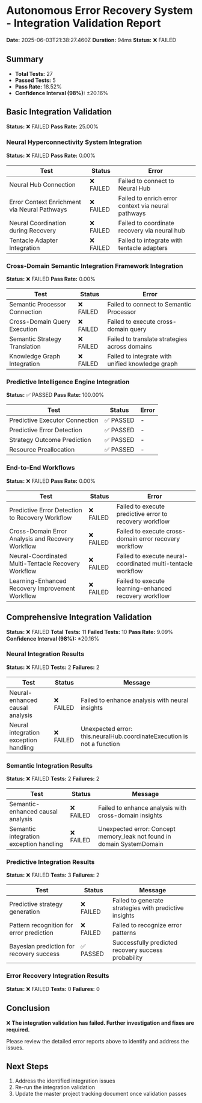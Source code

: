 # Autonomous Error Recovery System - Integration Validation Report

**Date:** 2025-06-03T21:38:27.460Z
**Duration:** 94ms
**Status:** ❌ FAILED

## Summary

- **Total Tests:** 27
- **Passed Tests:** 5
- **Pass Rate:** 18.52%
- **Confidence Interval (98%):** ±20.16%

## Basic Integration Validation

**Status:** ❌ FAILED
**Pass Rate:** 25.00%

### Neural Hyperconnectivity System Integration

**Status:** ❌ FAILED
**Pass Rate:** 0.00%

| Test | Status | Error |
| ---- | ------ | ----- |
| Neural Hub Connection | ❌ FAILED | Failed to connect to Neural Hub |
| Error Context Enrichment via Neural Pathways | ❌ FAILED | Failed to enrich error context via neural pathways |
| Neural Coordination during Recovery | ❌ FAILED | Failed to coordinate recovery via neural hub |
| Tentacle Adapter Integration | ❌ FAILED | Failed to integrate with tentacle adapters |

### Cross-Domain Semantic Integration Framework Integration

**Status:** ❌ FAILED
**Pass Rate:** 0.00%

| Test | Status | Error |
| ---- | ------ | ----- |
| Semantic Processor Connection | ❌ FAILED | Failed to connect to Semantic Processor |
| Cross-Domain Query Execution | ❌ FAILED | Failed to execute cross-domain query |
| Semantic Strategy Translation | ❌ FAILED | Failed to translate strategies across domains |
| Knowledge Graph Integration | ❌ FAILED | Failed to integrate with unified knowledge graph |

### Predictive Intelligence Engine Integration

**Status:** ✅ PASSED
**Pass Rate:** 100.00%

| Test | Status | Error |
| ---- | ------ | ----- |
| Predictive Executor Connection | ✅ PASSED | - |
| Predictive Error Detection | ✅ PASSED | - |
| Strategy Outcome Prediction | ✅ PASSED | - |
| Resource Preallocation | ✅ PASSED | - |

### End-to-End Workflows

**Status:** ❌ FAILED
**Pass Rate:** 0.00%

| Test | Status | Error |
| ---- | ------ | ----- |
| Predictive Error Detection to Recovery Workflow | ❌ FAILED | Failed to execute predictive error to recovery workflow |
| Cross-Domain Error Analysis and Recovery Workflow | ❌ FAILED | Failed to execute cross-domain error recovery workflow |
| Neural-Coordinated Multi-Tentacle Recovery Workflow | ❌ FAILED | Failed to execute neural-coordinated multi-tentacle workflow |
| Learning-Enhanced Recovery Improvement Workflow | ❌ FAILED | Failed to execute learning-enhanced recovery workflow |

## Comprehensive Integration Validation

**Status:** ❌ FAILED
**Total Tests:** 11
**Failed Tests:** 10
**Pass Rate:** 9.09%
**Confidence Interval (98%):** ±20.16%

### Neural Integration Results

**Status:** ❌ FAILED
**Tests:** 2
**Failures:** 2

| Test | Status | Message |
| ---- | ------ | ------- |
| Neural-enhanced causal analysis | ❌ FAILED | Failed to enhance analysis with neural insights |
| Neural integration exception handling | ❌ FAILED | Unexpected error: this.neuralHub.coordinateExecution is not a function |

### Semantic Integration Results

**Status:** ❌ FAILED
**Tests:** 2
**Failures:** 2

| Test | Status | Message |
| ---- | ------ | ------- |
| Semantic-enhanced causal analysis | ❌ FAILED | Failed to enhance analysis with cross-domain insights |
| Semantic integration exception handling | ❌ FAILED | Unexpected error: Concept memory_leak not found in domain SystemDomain |

### Predictive Integration Results

**Status:** ❌ FAILED
**Tests:** 3
**Failures:** 2

| Test | Status | Message |
| ---- | ------ | ------- |
| Predictive strategy generation | ❌ FAILED | Failed to generate strategies with predictive insights |
| Pattern recognition for error prediction | ❌ FAILED | Failed to recognize error patterns |
| Bayesian prediction for recovery success | ✅ PASSED | Successfully predicted recovery success probability |

### Error Recovery Integration Results

**Status:** ❌ FAILED
**Tests:** 0
**Failures:** 0

## Conclusion

❌ **The integration validation has failed. Further investigation and fixes are required.**

Please review the detailed error reports above to identify and address the issues.

## Next Steps

1. Address the identified integration issues
2. Re-run the integration validation
3. Update the master project tracking document once validation passes
